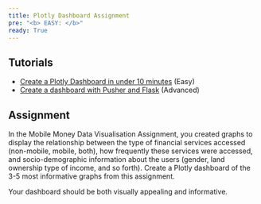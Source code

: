 ```yaml
---
title: Plotly Dashboard Assignment
pre: "<b> EASY: </b>"
ready: True
---
```


## Tutorials

- [Create a Plotly Dashboard in under 10 minutes](https://moderndata.plot.ly/create-a-plotly-dashboards-in-under-10-minutes/) (Easy)
- [Create a dashboard with Pusher and Flask](https://pusher.com/tutorials/live-dashboard-python) (Advanced)

## Assignment

In the Mobile Money Data Visualisation Assignment, you created graphs to display the relationship between the type of financial services accessed (non-mobile, mobile, both), how frequently these services were accessed, and socio-demographic information about the users (gender, land ownership type of income, and so forth).  Create a Plotly dashboard of the 3-5 most informative graphs from this assignment.

Your dashboard should be both visually appealing and informative.